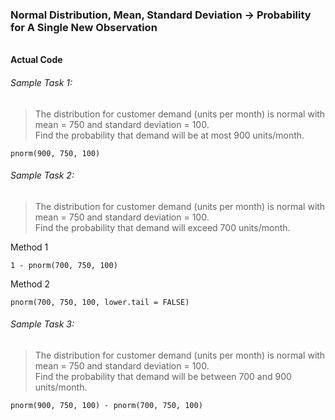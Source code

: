 ### Normal Distribution, Mean, Standard Deviation &#8594; Probability for A Single New Observation


</br>**Actual Code**
###### Sample Task 1:
>The distribution for customer demand (units per month) is normal with mean = 750 and standard deviation = 100.</br>Find the probability that demand will be at most 900 units/month.
```
pnorm(900, 750, 100)
```
###### Sample Task 2:
>The distribution for customer demand (units per month) is normal with mean = 750 and standard deviation = 100.</br>Find the probability that demand will exceed 700 units/month.

Method 1
```
1 - pnorm(700, 750, 100)
```
Method 2
```
pnorm(700, 750, 100, lower.tail = FALSE)
```
###### Sample Task 3:
>The distribution for customer demand (units per month) is normal with mean = 750 and standard deviation = 100.</br>Find the probability that demand will be between 700 and 900 units/month.
```
pnorm(900, 750, 100) - pnorm(700, 750, 100)
```
